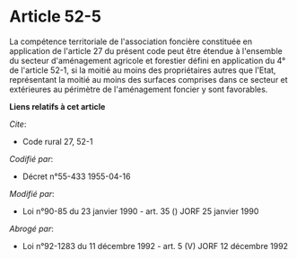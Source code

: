 # Article 52-5

La compétence territoriale de l'association foncière constituée en application de l'article 27 du présent code peut être
étendue à l'ensemble du secteur d'aménagement agricole et forestier défini en application du 4° de l'article 52-1, si la
moitié au moins des propriétaires autres que l'Etat, représentant la moitié au moins des surfaces comprises dans ce secteur
et extérieures au périmètre de l'aménagement foncier y sont favorables.

**Liens relatifs à cet article**

_Cite_:

  - Code rural 27, 52-1

_Codifié par_:

  - Décret n°55-433 1955-04-16

_Modifié par_:

  - Loi n°90-85 du 23 janvier 1990 - art. 35 () JORF 25 janvier 1990

_Abrogé par_:

  - Loi n°92-1283 du 11 décembre 1992 - art. 5 (V) JORF 12 décembre 1992
